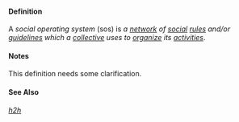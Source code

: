 #### Definition

A *social operating system* (sos) is *a [network](https://github.com/gcassel/Modular-Organizing-Terminology/blob/master/terms/network.md) of [social](https://github.com/gcassel/Modular-Organizing-Terminology/blob/master/terms/social.md) [rules](https://github.com/gcassel/Modular-Organizing-Terminology/blob/master/terms/rule.md) and/or [guidelines](https://github.com/gcassel/Modular-Organizing-Terminology/blob/master/terms/guideline.md) which a [collective](https://github.com/gcassel/Modular-Organizing-Terminology/blob/master/compound-terms/group-agent.md) uses to [organize](https://github.com/gcassel/Modular-Organizing-Terminology/blob/master/terms/organize.md) its [activities](https://github.com/gcassel/Modular-Organizing-Terminology/blob/master/terms/activity.md)*.

#### Notes

This definition needs some clarification.

#### See Also

*[h2h](https://github.com/gcassel/Modular-Organizing-Terminology/blob/master/compound-terms/h2h.md)*

